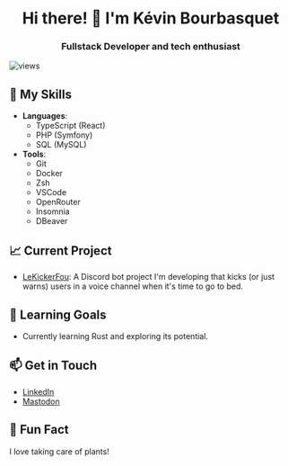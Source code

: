 <h1 align="center">Hi there! 👋 I'm Kévin Bourbasquet</h1>
<h3 align="center">Fullstack Developer and tech enthusiast</h3>

<p align="left"> <img src="https://komarev.com/ghpvc/?username=Kredg&label=Profile%20views&color=blue&style=flat" alt="views" /> </p>

## 🔧 My Skills
- **Languages**: 
  - TypeScript (React)
  - PHP (Symfony)
  - SQL (MySQL)
- **Tools**: 
  - Git
  - Docker
  - Zsh
  - VSCode
  - OpenRouter
  - Insomnia
  - DBeaver

## 📈 Current Project
- [LeKickerFou](https://github.com/bourbask/LeKickerFou): A Discord bot project I'm developing that kicks (or just warns) users in a voice channel when it's time to go to bed.

## 🎯 Learning Goals
- Currently learning Rust and exploring its potential.

## 📫 Get in Touch
- [LinkedIn](https://www.linkedin.com/in/k%C3%A9vin-bourbasquet)
- [Mastodon](https://mastodon.social/@kredg)

## 🌱 Fun Fact
I love taking care of plants!
